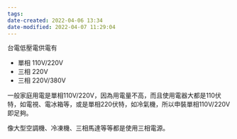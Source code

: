 ```yaml
---
tags: 
date-created: 2022-04-06 13:34
date-modified: 2022-04-07 11:29:04
---
```


台電低壓電供電有
- 單相 110V/220V
- 三相 220V
- 三相 220V/380V

一般家庭用電是單相110V/220V，因為用電量不高，而且使用電器大都是110伏特，如電視、電冰箱等，或是單相220伏特，如冷氣機，所以申裝單相110V/220V即足夠。

像大型空調機、冷凍機、三相馬達等等都是使用三相電源。